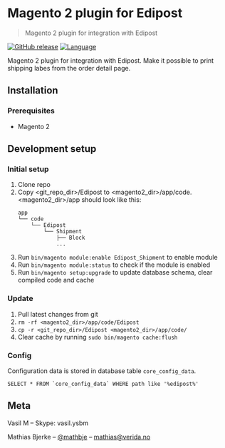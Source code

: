 # Magento 2 plugin for Edipost
> Magento 2 plugin for integration with Edipost

[![GitHub release](https://img.shields.io/badge/release-1.0.0-blue.svg)](https://github.com/EDIPost/php-rest-client/releases)
[![Language](https://img.shields.io/badge/language-PHP-brightgreen.svg)](http://www.php.net)

Magento 2 plugin for integration with Edipost. Make it possible to print shipping labes from the order detail page.


## Installation

### Prerequisites

* Magento 2


## Development setup

### Initial setup

1. Clone repo
2. Copy <git_repo_dir>/Edipost to <magento2_dir>/app/code.  
   <magento2_dir>/app should look like this:
    ```
    app
    └── code
        └── Edipost
            └── Shipment
                ├── Block
                ...
    ```
3. Run `bin/magento module:enable Edipost_Shipment` to enable module
4. Run `bin/magento module:status` to check if the module is enabled
5. Run `bin/magento setup:upgrade` to update database schema, clear compiled code and cache

### Update
1. Pull latest changes from git
2. `rm -rf <magento2_dir>/app/code/Edipost`
3. `cp -r <git_repo_dir>/Edipost <magento2_dir>/app/code/`
4. Clear cache by running `sudo bin/magento cache:flush`

### Config
Configuration data is stored in database table `core_config_data`.
```
SELECT * FROM `core_config_data` WHERE path like '%edipost%'
```

## Meta

Vasil M – Skype: vasil.ysbm

Mathias Bjerke – [@mathbje](https://twitter.com/mathbje) – mathias@verida.no